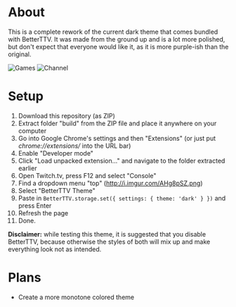 # About
This is a complete rework of the current dark theme that comes bundled with BetterTTV.
It was made from the ground up and is a lot more polished, but don't expect that everyone would like it, as it is more purple-ish than the original.

![Games](http://i.imgur.com/WG5kPO7.jpg)
![Channel](http://i.imgur.com/tjZmWnU.jpg)

# Setup
1. Download this repository (as ZIP)
2. Extract folder "build" from the ZIP file and place it anywhere on your computer
3. Go into Google Chrome's settings and then "Extensions" (or just put *chrome://extensions/* into the URL bar)
4. Enable "Developer mode"
5. Click "Load unpacked extension..." and navigate to the folder extracted earlier
6. Open Twitch.tv, press F12 and select "Console"
7. Find a dropdown menu "top" (http://i.imgur.com/AHg8pSZ.png)
8. Select "BetterTTV Theme"
9. Paste in `BetterTTV.storage.set({ settings: { theme: 'dark' } })` and press Enter
10. Refresh the page
11. Done.

**Disclaimer:** while testing this theme, it is suggested that you disable BetterTTV, because otherwise the styles of both will mix up and make everything look not as intended.

# Plans
* Create a more monotone colored theme
